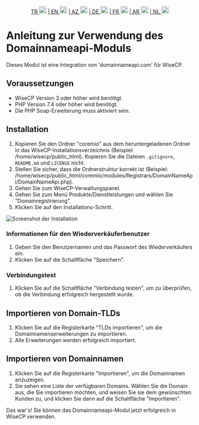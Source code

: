 <div align="center">  
  <a href="README.md"   >   TR <img style="padding-top: 8px" src="https://raw.githubusercontent.com/yammadev/flag-icons/master/png/TR.png" alt="TR" height="20" /></a>  
  <a href="README-EN.md"> | EN <img style="padding-top: 8px" src="https://raw.githubusercontent.com/yammadev/flag-icons/master/png/US.png" alt="EN" height="20" /></a>  
  <a href="README-AZ.md"> | AZ <img style="padding-top: 8px" src="https://raw.githubusercontent.com/yammadev/flag-icons/master/png/AZ.png" alt="AZ" height="20" /></a>  
  <a href="README-DE.md"> | DE <img style="padding-top: 8px" src="https://raw.githubusercontent.com/yammadev/flag-icons/master/png/DE.png" alt="DE" height="20" /></a>  
  <a href="README-FR.md"> | FR <img style="padding-top: 8px" src="https://raw.githubusercontent.com/yammadev/flag-icons/master/png/FR.png" alt="FR" height="20" /></a>  
  <a href="README-AR.md"> | AR <img style="padding-top: 8px" src="https://raw.githubusercontent.com/yammadev/flag-icons/master/png/AR.png" alt="AR" height="20" /></a>  
  <a href="README-NL.md"> | NL <img style="padding-top: 8px" src="https://raw.githubusercontent.com/yammadev/flag-icons/master/png/NL.png" alt="NL" height="20" /></a>  
</div>

# Anleitung zur Verwendung des Domainnameapi-Moduls

Dieses Modul ist eine Integration von 'domainnameapi.com' für WiseCP.


## Voraussetzungen

- WiseCP Version 3 oder höher wird benötigt.
- PHP Version 7.4 oder höher wird benötigt.
- Die PHP Soap-Erweiterung muss aktiviert sein.

## Installation

1. Kopieren Sie den Ordner "coremio" aus dem heruntergeladenen Ordner in das WiseCP-Installationsverzeichnis (Beispiel: /home/wisecp/public_html). Kopieren Sie die Dateien `.gitignore`, `README.md` und `LICENSE` nicht.
2. Stellen Sie sicher, dass die Ordnerstruktur korrekt ist (Beispiel: /home/wisecp/public_html/coremio/modules/Registrars/DomainNameApi/DomainNameApi.php).
3. Gehen Sie zum WiseCP-Verwaltungspanel.
4. Gehen Sie zum Menü Produkte/Dienstleistungen und wählen Sie "Domainregistrierung".
5. Klicken Sie auf den Installations-Schritt.

![Screenshot der Installation](https://github.com/domainreseller/wisecp-dna/assets/118720541/0cc8cca1-980e-4ae2-928a-28a809da87eb)

### Informationen für den Wiederverkäuferbenutzer

1. Geben Sie den Benutzernamen und das Passwort des Wiederverkäufers ein.
2. Klicken Sie auf die Schaltfläche "Speichern".

### Verbindungstest

1. Klicken Sie auf die Schaltfläche "Verbindung testen", um zu überprüfen, ob die Verbindung erfolgreich hergestellt wurde.

## Importieren von Domain-TLDs

1. Klicken Sie auf die Registerkarte "TLDs importieren", um die Domainnamenserweiterungen zu importieren.
2. Alle Erweiterungen werden erfolgreich importiert.

## Importieren von Domainnamen

1. Klicken Sie auf die Registerkarte "Importieren", um die Domainnamen anzuzeigen.
2. Sie sehen eine Liste der verfügbaren Domains. Wählen Sie die Domain aus, die Sie importieren möchten, und weisen Sie sie dem gewünschten Kunden zu, und klicken Sie dann auf die Schaltfläche "Importieren".

Das war's! Sie können das Domainnameapi-Modul jetzt erfolgreich in WiseCP verwenden.
